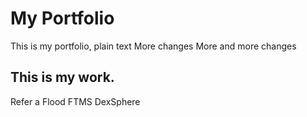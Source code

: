 # My Portfolio
This is my portfolio, plain text
More changes
More and more changes

## This is my work.
Refer a Flood
FTMS
DexSphere